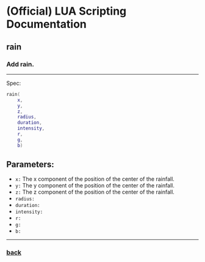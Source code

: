 
# (Official) LUA Scripting Documentation

## rain

### Add rain.
___
Spec:
```lua
rain(
	x,
	y,
	z,
	radius,
	duration,
	intensity,
	r,
	g,
	b)
```
## Parameters:
- `x:` The x component of the position of the center of the rainfall.
- `y:` The y component of the position of the center of the rainfall.
- `z:` The z component of the position of the center of the rainfall.
- `radius:` 
- `duration:` 
- `intensity:` 
- `r:` 
- `g:` 
- `b:` 

___
### [back](../weather)
